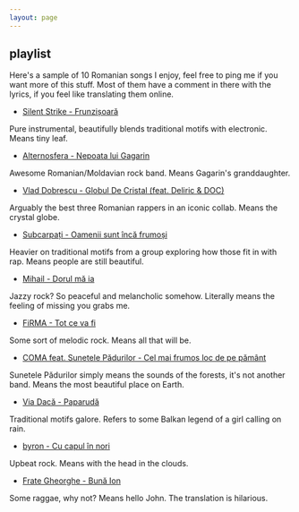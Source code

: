 ```yaml
---
layout: page
---
```


## playlist

Here's a sample of 10 Romanian songs I enjoy, feel free to ping me if you want more of this stuff. Most of them have a comment in there with the lyrics, if you feel like translating them online.

- [Silent Strike - Frunzișoară](https://www.youtube.com/watch?v=3wezDz-QDT8)

Pure instrumental, beautifully blends traditional motifs with electronic. Means tiny leaf.

- [Alternosfera - Nepoata lui Gagarin](https://www.youtube.com/watch?v=EqoiEXn8dkY)

Awesome Romanian/Moldavian rock band. Means Gagarin's granddaughter.

- [Vlad Dobrescu - Globul De Cristal (feat. Deliric & DOC)](https://www.youtube.com/watch?v=ADS9Pgeoc3g)

Arguably the best three Romanian rappers in an iconic collab. Means the crystal globe.

- [Subcarpați - Oamenii sunt încă frumoși](https://www.youtube.com/watch?v=E3nGRyn1-vg)

Heavier on traditional motifs from a group exploring how those fit in with rap. Means people are still beautiful.

- [Mihail - Dorul mă ia](https://www.youtube.com/watch?v=tAdthtQaoLE)

Jazzy rock? So peaceful and melancholic somehow. Literally means the feeling of missing you grabs me.

- [FiRMA - Tot ce va fi](https://www.youtube.com/watch?v=wkkWN3gm6pg)

Some sort of melodic rock. Means all that will be.

- [COMA feat. Sunetele Pădurilor - Cel mai frumos loc de pe pământ](https://www.youtube.com/watch?v=39AwSkDQQxs)

Sunetele Pădurilor simply means the sounds of the forests, it's not another band. Means the most beautiful place on Earth.

- [Via Dacă - Paparudă](https://www.youtube.com/watch?v=Bmle3H-Oi8k)

Traditional motifs galore. Refers to some Balkan legend of a girl calling on rain.

- [byron - Cu capul în nori](https://www.youtube.com/watch?v=tLhjo-ahDb0)

Upbeat rock. Means with the head in the clouds.

- [Frate Gheorghe - Bună Ion](https://www.youtube.com/watch?v=X1rjx0pbQrE)

Some raggae, why not? Means hello John. The translation is hilarious.
